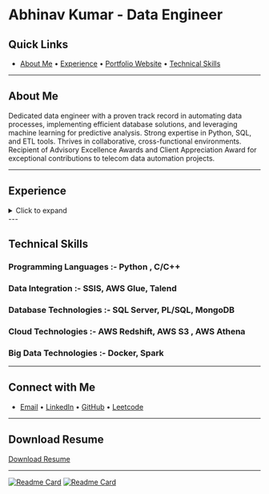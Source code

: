 # Abhinav Kumar - Data Engineer

## Quick Links
- [About Me](#about-me)    • [Experience](#experience)   •  [Portfolio Website](https://abhinav-de-v2.s3.ap-south-1.amazonaws.com/Abhinav_Kumar.html)    •  [Technical Skills](#technical-skills)
---

## About Me
Dedicated data engineer with a proven track record in automating data processes, implementing efficient database solutions, and leveraging machine learning for predictive analysis. Strong expertise in Python, SQL, and ETL tools. Thrives in collaborative, cross-functional environments. Recipient of Advisory Excellence Awards and Client Appreciation Award for exceptional contributions to telecom data automation projects.

----

## Experience
<details>
  <summary>Click to expand</summary>

  ### PWC India
  - **Role:** Specialist
  - **Location:** Kolkata, India
  - **Duration:** August 2022 - Present

  #### Responsibilities:
  - Managed and analyzed large datasets, ensuring data accuracy and reliability.
  - Initiated and led a Python script initiative to enhance data cleaning procedures, resulting in improved data accuracy and a streamlined manual workload.
  - Developed Python scripts for dynamic PDF hyperlink updates, along with a website comparison tool for line-by-line differences, showcasing strong problem-solving skills in link management and content verification.
  - Engineered PL/SQL and SQL Server stored procedures, achieving a significant efficiency gain of 25% in client data extraction, transformation, and loading processes.
  - Architected and executed SSIS packages to optimize data migration tasks, contributing to a notable 40% improvement in overall performance.
  - Collaborated across functions, gathered requirements, and delivered technical solutions aligned with business needs.
  - Resolved intricate data quality issues, enhancing data integrity.

  #### Achievements:
  - Recipient of the Advisory Excellence Award in 2023 for spearheading highly effective ETL process development, showcasing expertise in data integration, and solving complex client problems.

</details>
---

## Technical Skills

### Programming Languages :-   Python  , C/C++

### Data Integration :- SSIS, AWS Glue, Talend

### Database Technologies :- SQL Server, PL/SQL, MongoDB

### Cloud Technologies :- AWS Redshift, AWS S3 , AWS Athena

### Big Data Technologies :- Docker, Spark

---

## Connect with Me
- [Email](mailto:abhinavkumar2508@example.com)    • [LinkedIn](https://www.linkedin.com/in/abhinav-kumar-2508/)     • [GitHub](https://github.com/abhinavkumariem)     • [Leetcode](https://leetcode.com/abhinavkumarleetcode/)

---

## Download Resume

[Download Resume](https://drive.google.com/file/d/1yEzyqCEP351abQTAQ0DU-ppnTzYFaWpQ/view?usp=sharing)

---

[![Readme Card](https://github-readme-stats.vercel.app/api/pin/?username=abhinavkumariem&repo=Python-AWS-Redshift)](https://github.com/abhinavkumariem/Python-AWS-Redshift)
[![Readme Card](https://github-readme-stats.vercel.app/api/pin/?username=abhinavkumariem&repo=Redfin-AWS-Apache-Airflow-Data-Pipeline)](https://github.com/abhinavkumariem/Redfin-AWS-Apache-Airflow-Data-Pipeline)





